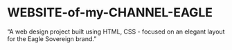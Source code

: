 # WEBSITE-of-my-CHANNEL-EAGLE
“A web design project built using HTML, CSS - focused on an elegant layout for the Eagle Sovereign brand.”
